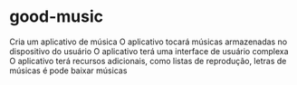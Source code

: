 # good-music
Cria um aplicativo de música O aplicativo tocará músicas armazenadas no dispositivo do usuário O aplicativo terá uma interface de usuário complexa O aplicativo terá recursos adicionais, como listas de reprodução, letras de músicas é pode baixar músicas
